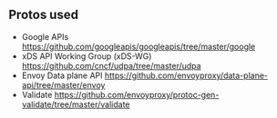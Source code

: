 ## Protos used
- Google APIs https://github.com/googleapis/googleapis/tree/master/google
- xDS API Working Group (xDS-WG) https://github.com/cncf/udpa/tree/master/udpa
- Envoy Data plane API https://github.com/envoyproxy/data-plane-api/tree/master/envoy
- Validate https://github.com/envoyproxy/protoc-gen-validate/tree/master/validate
